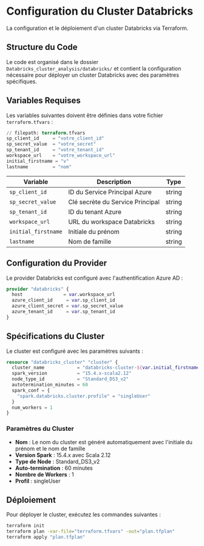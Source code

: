 # Configuration du Cluster Databricks

La configuration et le déploiement d'un cluster Databricks via Terraform.

## Structure du Code

Le code est organisé dans le dossier `Databricks_cluster_analysis/databricks/` et contient la configuration nécessaire pour déployer un cluster Databricks avec des paramètres spécifiques.

## Variables Requises

Les variables suivantes doivent être définies dans votre fichier `terraform.tfvars` :

```terraform
// filepath: terraform.tfvars
sp_client_id     = "votre_client_id"
sp_secret_value  = "votre_secret"
sp_tenant_id     = "votre_tenant_id"
workspace_url    = "votre_workspace_url"
initial_firstname = "v"
lastname         = "nom"
```

| Variable | Description | Type |
|----------|-------------|------|
| `sp_client_id` | ID du Service Principal Azure | string |
| `sp_secret_value` | Clé secrète du Service Principal | string |
| `sp_tenant_id` | ID du tenant Azure | string |
| `workspace_url` | URL du workspace Databricks | string |
| `initial_firstname` | Initiale du prénom | string |
| `lastname` | Nom de famille | string |

## Configuration du Provider

Le provider Databricks est configuré avec l'authentification Azure AD :

```terraform
provider "databricks" {
  host               = var.workspace_url
  azure_client_id     = var.sp_client_id
  azure_client_secret = var.sp_secret_value
  azure_tenant_id     = var.sp_tenant_id
}
```

## Spécifications du Cluster

Le cluster est configuré avec les paramètres suivants :

```terraform
resource "databricks_cluster" "cluster" {
  cluster_name            = "databricks-cluster-${var.initial_firstname}${var.lastname}"
  spark_version           = "15.4.x-scala2.12"
  node_type_id            = "Standard_DS3_v2"
  autotermination_minutes = 60
  spark_conf = {
    "spark.databricks.cluster.profile" = "singleUser"
  }
  num_workers = 1
}
```

### Paramètres du Cluster

- **Nom** : Le nom du cluster est généré automatiquement avec l'initiale du prénom et le nom de famille
- **Version Spark** : 15.4.x avec Scala 2.12
- **Type de Node** : Standard_DS3_v2
- **Auto-termination** : 60 minutes
- **Nombre de Workers** : 1
- **Profil** : singleUser

## Déploiement

Pour déployer le cluster, exécutez les commandes suivantes :

```bash
terraform init
terraform plan -var-file="terraform.tfvars" -out="plan.tfplan"
terraform apply "plan.tfplan"
```